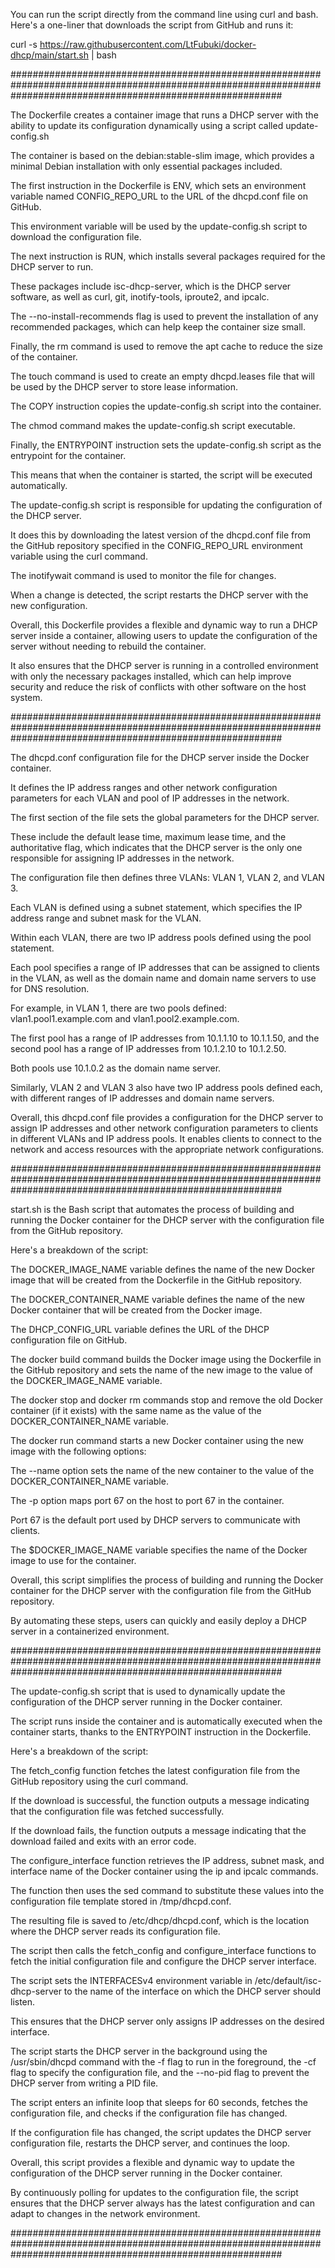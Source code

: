 You can run the script directly from the command line using curl and bash. Here's a one-liner that downloads the script from GitHub and runs it:

curl -s https://raw.githubusercontent.com/LtFubuki/docker-dhcp/main/start.sh | bash



#################################################################################################################################################################



The Dockerfile creates a container image that runs a DHCP server with the ability to update its configuration dynamically using a script called update-config.sh 

The container is based on the debian:stable-slim image, which provides a minimal Debian installation with only essential packages included.

The first instruction in the Dockerfile is ENV, which sets an environment variable named CONFIG_REPO_URL to the URL of the dhcpd.conf file on GitHub. 

This environment variable will be used by the update-config.sh script to download the configuration file.

The next instruction is RUN, which installs several packages required for the DHCP server to run. 

These packages include isc-dhcp-server, which is the DHCP server software, as well as curl, git, inotify-tools, iproute2, and ipcalc. 

The --no-install-recommends flag is used to prevent the installation of any recommended packages, which can help keep the container size small. 

Finally, the rm command is used to remove the apt cache to reduce the size of the container.

The touch command is used to create an empty dhcpd.leases file that will be used by the DHCP server to store lease information.

The COPY instruction copies the update-config.sh script into the container. 

The chmod command makes the update-config.sh script executable.

Finally, the ENTRYPOINT instruction sets the update-config.sh script as the entrypoint for the container. 

This means that when the container is started, the script will be executed automatically.

The update-config.sh script is responsible for updating the configuration of the DHCP server. 

It does this by downloading the latest version of the dhcpd.conf file from the GitHub repository specified in the CONFIG_REPO_URL environment variable using the curl command. 

The inotifywait command is used to monitor the file for changes. 

When a change is detected, the script restarts the DHCP server with the new configuration.

Overall, this Dockerfile provides a flexible and dynamic way to run a DHCP server inside a container, allowing users to update the configuration of the server without needing to rebuild the container. 

It also ensures that the DHCP server is running in a controlled environment with only the necessary packages installed, which can help improve security and reduce the risk of conflicts with other software on the host system.



#################################################################################################################################################################



The dhcpd.conf configuration file for the DHCP server inside the Docker container. 

It defines the IP address ranges and other network configuration parameters for each VLAN and pool of IP addresses in the network.

The first section of the file sets the global parameters for the DHCP server. 

These include the default lease time, maximum lease time, and the authoritative flag, which indicates that the DHCP server is the only one responsible for assigning IP addresses in the network.

The configuration file then defines three VLANs: VLAN 1, VLAN 2, and VLAN 3. 

Each VLAN is defined using a subnet statement, which specifies the IP address range and subnet mask for the VLAN.

Within each VLAN, there are two IP address pools defined using the pool statement. 

Each pool specifies a range of IP addresses that can be assigned to clients in the VLAN, as well as the domain name and domain name servers to use for DNS resolution.

For example, in VLAN 1, there are two pools defined: vlan1.pool1.example.com and vlan1.pool2.example.com. 

The first pool has a range of IP addresses from 10.1.1.10 to 10.1.1.50, and the second pool has a range of IP addresses from 10.1.2.10 to 10.1.2.50. 

Both pools use 10.1.0.2 as the domain name server.

Similarly, VLAN 2 and VLAN 3 also have two IP address pools defined each, with different ranges of IP addresses and domain name servers.

Overall, this dhcpd.conf file provides a configuration for the DHCP server to assign IP addresses and other network configuration parameters to clients in different VLANs and IP address pools. It enables clients to connect to the network and access resources with the appropriate network configurations.

#################################################################################################################################################################


start.sh is the Bash script that automates the process of building and running the Docker container for the DHCP server with the configuration file from the GitHub repository.

Here's a breakdown of the script:

The DOCKER_IMAGE_NAME variable defines the name of the new Docker image that will be created from the Dockerfile in the GitHub repository.

The DOCKER_CONTAINER_NAME variable defines the name of the new Docker container that will be created from the Docker image.

The DHCP_CONFIG_URL variable defines the URL of the DHCP configuration file on GitHub.

The docker build command builds the Docker image using the Dockerfile in the GitHub repository and sets the name of the new image to the value of the DOCKER_IMAGE_NAME variable.

The docker stop and docker rm commands stop and remove the old Docker container (if it exists) with the same name as the value of the DOCKER_CONTAINER_NAME variable.

The docker run command starts a new Docker container using the new image with the following options:

The --name option sets the name of the new container to the value of the DOCKER_CONTAINER_NAME variable.

The -p option maps port 67 on the host to port 67 in the container. 

Port 67 is the default port used by DHCP servers to communicate with clients.

The $DOCKER_IMAGE_NAME variable specifies the name of the Docker image to use for the container.

Overall, this script simplifies the process of building and running the Docker container for the DHCP server with the configuration file from the GitHub repository. 

By automating these steps, users can quickly and easily deploy a DHCP server in a containerized environment.



#################################################################################################################################################################


The update-config.sh script that is used to dynamically update the configuration of the DHCP server running in the Docker container. 

The script runs inside the container and is automatically executed when the container starts, thanks to the ENTRYPOINT instruction in the Dockerfile.

Here's a breakdown of the script:

The fetch_config function fetches the latest configuration file from the GitHub repository using the curl command. 

If the download is successful, the function outputs a message indicating that the configuration file was fetched successfully. 

If the download fails, the function outputs a message indicating that the download failed and exits with an error code.

The configure_interface function retrieves the IP address, subnet mask, and interface name of the Docker container using the ip and ipcalc commands. 

The function then uses the sed command to substitute these values into the configuration file template stored in /tmp/dhcpd.conf. 

The resulting file is saved to /etc/dhcp/dhcpd.conf, which is the location where the DHCP server reads its configuration file.

The script then calls the fetch_config and configure_interface functions to fetch the initial configuration file and configure the DHCP server interface.

The script sets the INTERFACESv4 environment variable in /etc/default/isc-dhcp-server to the name of the interface on which the DHCP server should listen. 

This ensures that the DHCP server only assigns IP addresses on the desired interface.

The script starts the DHCP server in the background using the /usr/sbin/dhcpd command with the -f flag to run in the foreground, the -cf flag to specify the configuration file, and the --no-pid flag to prevent the DHCP server from writing a PID file.

The script enters an infinite loop that sleeps for 60 seconds, fetches the configuration file, and checks if the configuration file has changed. 

If the configuration file has changed, the script updates the DHCP server configuration file, restarts the DHCP server, and continues the loop.

Overall, this script provides a flexible and dynamic way to update the configuration of the DHCP server running in the Docker container. 

By continuously polling for updates to the configuration file, the script ensures that the DHCP server always has the latest configuration and can adapt to changes in the network environment.



#################################################################################################################################################################
